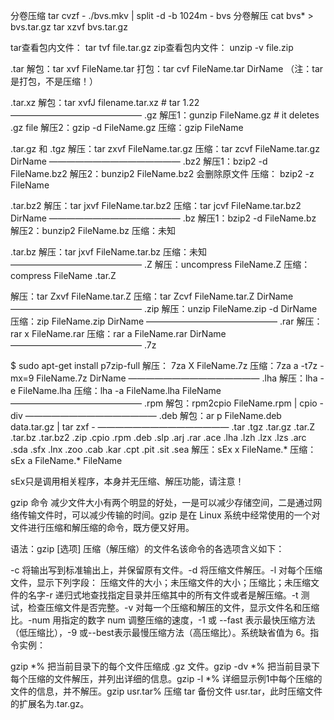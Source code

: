 分卷压缩
    tar cvzf - ./bvs.mkv | split -d -b 1024m - bvs
分卷解压
    cat bvs* > bvs.tar.gz 
    tar xzvf bvs.tar.gz

tar查看包内文件：
	tar tvf file.tar.gz
zip查看包内文件：
	unzip -v file.zip

.tar 
解包：tar xvf FileName.tar
打包：tar cvf FileName.tar DirName
（注：tar是打包，不是压缩！）

.tar.xz
解包：tar xvfJ filename.tar.xz # tar 1.22
———————————————
.gz
解压1：gunzip FileName.gz # it deletes .gz file
解压2：gzip -d FileName.gz
压缩：gzip FileName

.tar.gz 和 .tgz
解压：tar zxvf FileName.tar.gz
压缩：tar zcvf FileName.tar.gz DirName
———————————————
.bz2
解压1：bzip2 -d FileName.bz2
解压2：bunzip2 FileName.bz2  会删除原文件
压缩： bzip2 -z FileName

.tar.bz2
解压：tar jxvf FileName.tar.bz2
压缩：tar jcvf FileName.tar.bz2 DirName
———————————————
.bz
解压1：bzip2 -d FileName.bz
解压2：bunzip2 FileName.bz
压缩：未知

.tar.bz
解压：tar jxvf FileName.tar.bz
压缩：未知
———————————————
.Z
解压：uncompress FileName.Z
压缩：compress FileName
.tar.Z

解压：tar Zxvf FileName.tar.Z
压缩：tar Zcvf FileName.tar.Z DirName
———————————————
.zip
解压：unzip FileName.zip -d DirName
压缩：zip FileName.zip DirName
———————————————
.rar
解压：rar x FileName.rar
压缩：rar a FileName.rar DirName
———————————————
.7z

$ sudo apt-get install p7zip-full
解压： 7za X FileName.7z
压缩：7za a -t7z -mx=9 FileName.7z DirName 
———————————————
.lha
解压：lha -e FileName.lha
压缩：lha -a FileName.lha FileName
———————————————
.rpm
解包：rpm2cpio FileName.rpm | cpio -div
———————————————
.deb
解包：ar p FileName.deb data.tar.gz | tar zxf -
———————————————
.tar .tgz .tar.gz .tar.Z .tar.bz .tar.bz2 .zip .cpio .rpm .deb .slp .arj .rar .ace .lha .lzh .lzx .lzs .arc .sda .sfx .lnx .zoo .cab .kar .cpt .pit .sit .sea
解压：sEx x FileName.*
压缩：sEx a FileName.* FileName

sEx只是调用相关程序，本身并无压缩、解压功能，请注意！

gzip 命令 
减少文件大小有两个明显的好处，一是可以减少存储空间，二是通过网络传输文件时，可以减少传输的时间。gzip 是在 Linux 系统中经常使用的一个对文件进行压缩和解压缩的命令，既方便又好用。

语法：gzip [选项] 压缩（解压缩）的文件名该命令的各选项含义如下：

-c 将输出写到标准输出上，并保留原有文件。-d 将压缩文件解压。-l 对每个压缩文件，显示下列字段：     压缩文件的大小；未压缩文件的大小；压缩比；未压缩文件的名字-r 递归式地查找指定目录并压缩其中的所有文件或者是解压缩。-t 测试，检查压缩文件是否完整。-v 对每一个压缩和解压的文件，显示文件名和压缩比。-num 用指定的数字 num 调整压缩的速度，-1 或 --fast 表示最快压缩方法（低压缩比），-9 或--best表示最慢压缩方法（高压缩比）。系统缺省值为 6。指令实例：

gzip *% 把当前目录下的每个文件压缩成 .gz 文件。gzip -dv *% 把当前目录下每个压缩的文件解压，并列出详细的信息。gzip -l *% 详细显示例1中每个压缩的文件的信息，并不解压。gzip usr.tar% 压缩 tar 备份文件 usr.tar，此时压缩文件的扩展名为.tar.gz。
